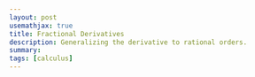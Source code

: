 ```yaml
---
layout: post
usemathjax: true
title: Fractional Derivatives
description: Generalizing the derivative to rational orders.
summary:
tags: [calculus]
---
```

